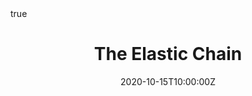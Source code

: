 ---
title: The Elastic Chain
summary: Quantizing a chain. Ground state displacement fluctuations. statistics.
authors: [Austen Lamacraft]
tags: []
categories: []
date: "2020-10-15T10:00:00Z"
date_end: "2020-10-15T11:30:00Z"
publishDate: "2020-10-01T22:30:00Z"
all_day: false
slides: elastic-chain
math: true
menu:
  tqm-lectures:
    parent: Lectures
    weight: 3
---